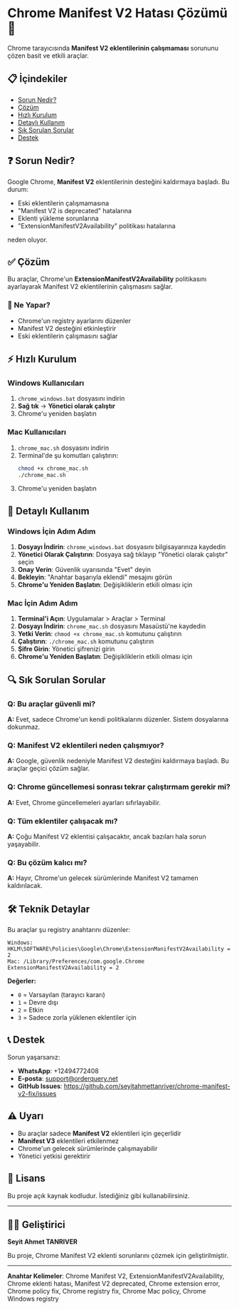 # Chrome Manifest V2 Hatası Çözümü 🚀

Chrome tarayıcısında **Manifest V2 eklentilerinin çalışmaması** sorununu çözen basit ve etkili araçlar.

## 📋 İçindekiler
- [Sorun Nedir?](#sorun-nedir)
- [Çözüm](#çözüm)
- [Hızlı Kurulum](#hızlı-kurulum)
- [Detaylı Kullanım](#detaylı-kullanım)
- [Sık Sorulan Sorular](#sık-sorulan-sorular)
- [Destek](#destek)

## ❓ Sorun Nedir?

Google Chrome, **Manifest V2** eklentilerinin desteğini kaldırmaya başladı. Bu durum:
- Eski eklentilerin çalışmamasına
- "Manifest V2 is deprecated" hatalarına
- Eklenti yükleme sorunlarına
- "ExtensionManifestV2Availability" politikası hatalarına

neden oluyor.

## ✅ Çözüm

Bu araçlar, Chrome'un **ExtensionManifestV2Availability** politikasını ayarlayarak Manifest V2 eklentilerinin çalışmasını sağlar.

### 🔧 Ne Yapar?
- Chrome'un registry ayarlarını düzenler
- Manifest V2 desteğini etkinleştirir
- Eski eklentilerin çalışmasını sağlar

## ⚡ Hızlı Kurulum

### Windows Kullanıcıları
1. `chrome_windows.bat` dosyasını indirin
2. **Sağ tık** → **Yönetici olarak çalıştır**
3. Chrome'u yeniden başlatın

### Mac Kullanıcıları
1. `chrome_mac.sh` dosyasını indirin
2. Terminal'de şu komutları çalıştırın:
   ```bash
   chmod +x chrome_mac.sh
   ./chrome_mac.sh
   ```
3. Chrome'u yeniden başlatın

## 📖 Detaylı Kullanım

### Windows İçin Adım Adım
1. **Dosyayı İndirin**: `chrome_windows.bat` dosyasını bilgisayarınıza kaydedin
2. **Yönetici Olarak Çalıştırın**: Dosyaya sağ tıklayıp "Yönetici olarak çalıştır" seçin
3. **Onay Verin**: Güvenlik uyarısında "Evet" deyin
4. **Bekleyin**: "Anahtar başarıyla eklendi" mesajını görün
5. **Chrome'u Yeniden Başlatın**: Değişikliklerin etkili olması için

### Mac İçin Adım Adım
1. **Terminal'i Açın**: Uygulamalar > Araçlar > Terminal
2. **Dosyayı İndirin**: `chrome_mac.sh` dosyasını Masaüstü'ne kaydedin
3. **Yetki Verin**: `chmod +x chrome_mac.sh` komutunu çalıştırın
4. **Çalıştırın**: `./chrome_mac.sh` komutunu çalıştırın
5. **Şifre Girin**: Yönetici şifrenizi girin
6. **Chrome'u Yeniden Başlatın**: Değişikliklerin etkili olması için

## 🔍 Sık Sorulan Sorular

### Q: Bu araçlar güvenli mi?
**A:** Evet, sadece Chrome'un kendi politikalarını düzenler. Sistem dosyalarına dokunmaz.

### Q: Manifest V2 eklentileri neden çalışmıyor?
**A:** Google, güvenlik nedeniyle Manifest V2 desteğini kaldırmaya başladı. Bu araçlar geçici çözüm sağlar.

### Q: Chrome güncellemesi sonrası tekrar çalıştırmam gerekir mi?
**A:** Evet, Chrome güncellemeleri ayarları sıfırlayabilir.

### Q: Tüm eklentiler çalışacak mı?
**A:** Çoğu Manifest V2 eklentisi çalışacaktır, ancak bazıları hala sorun yaşayabilir.

### Q: Bu çözüm kalıcı mı?
**A:** Hayır, Chrome'un gelecek sürümlerinde Manifest V2 tamamen kaldırılacak.

## 🛠️ Teknik Detaylar

Bu araçlar şu registry anahtarını düzenler:
```
Windows: HKLM\SOFTWARE\Policies\Google\Chrome\ExtensionManifestV2Availability = 2
Mac: /Library/Preferences/com.google.Chrome ExtensionManifestV2Availability = 2
```

**Değerler:**
- `0` = Varsayılan (tarayıcı kararı)
- `1` = Devre dışı
- `2` = Etkin
- `3` = Sadece zorla yüklenen eklentiler için

## 📞 Destek

Sorun yaşarsanız:
- **WhatsApp**: +12494772408
- **E-posta**: support@orderquery.net
- **GitHub Issues**: https://github.com/seyitahmettanriver/chrome-manifest-v2-fix/issues

## ⚠️ Uyarı

- Bu araçlar sadece **Manifest V2** eklentileri için geçerlidir
- **Manifest V3** eklentileri etkilenmez
- Chrome'un gelecek sürümlerinde çalışmayabilir
- Yönetici yetkisi gerektirir

## 📄 Lisans

Bu proje açık kaynak kodludur. İstediğiniz gibi kullanabilirsiniz.

---

## 👨‍💻 Geliştirici

**Seyit Ahmet TANRIVER**

Bu proje, Chrome Manifest V2 eklenti sorunlarını çözmek için geliştirilmiştir.

---

**Anahtar Kelimeler**: Chrome Manifest V2, ExtensionManifestV2Availability, Chrome eklenti hatası, Manifest V2 deprecated, Chrome extension error, Chrome policy fix, Chrome registry fix, Chrome Mac policy, Chrome Windows registry 
